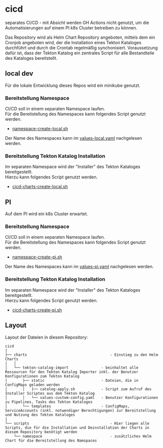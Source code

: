 # cicd
separates CI/CD - mit Absicht werden GH Actions nicht genutzt, um die Automatisierungen auf einem PI k8s Cluster betreiben zu können.

Das Repository wird als Helm Chart Repository angeboten, mittels dem ein Cronjob angeboten wird, der die Installation eines Tekton Kataloges durchführt und durch die Crontab regelmäßig synchonisiert. Voraussetzung dafür ist, dass der Tekton Katalog ein zentrales Script für alle Bestandteile des Kataloges bereitstellt.

## local dev
Für die lokale Entwicklung dieses Repos wird ein minikube genutzt.

### Bereitstellung Namespace
CI/CD soll in einem separaten Namespace laufen. \
Für die Bereitstellung des Namespaces kann folgendes Script genutzt werden.
- [namespace-create-local.sh](scripts/namespace-create-local.sh)

Der Name des Namespaces kann im [values-local.yaml](scripts/namespace/values-local.yaml) nachgelesen werden.

### Bereitstellung Tekton Katalog Installation
Im separaten Namespace wird der "Installer" des Tekton Kataloges bereitgestellt. \
Hierzu kann folgendes Script genutzt werden.
- [cicd-charts-create-local.sh](scripts/cicd-charts-create-local.sh)

## PI
Auf dem PI wird ein k8s Cluster erwartet.

### Bereitstellung Namespace
CI/CD soll in einem separaten Namespace laufen. \
Für die Bereitstellung des Namespaces kann folgendes Script genutzt werden.
- [namespace-create-pi.sh](scripts/namespace-create-pi.sh)

Der Name des Namespaces kann im [values-pi.yaml](scripts/namespace/values-pi.yaml) nachgelesen werden.

### Bereitstellung Tekton Katalog Installation
Im separaten Namespace wird der "Installer" des Tekton Kataloges bereitgestellt. \
Hierzu kann folgendes Script genutzt werden.
- [cicd-charts-create-pi.sh](scripts/cicd-charts-create-pi.sh)

## Layout

Layout der Dateien in diesem Repository:
```
cicd
|
├── charts                                      - Einstieg zu den Helm Charts
|   │
│   └── tekton-catalog-import               - beinhaltet alle Ressourcen für den Tekton Katalog Importer inkl. der Benutzer Konfigurationen zum Tekton Katalog
│       ├── static                          - Dateien, die in ConfigMaps geladen werden
│       │   ├── catalog-apply.sh            - Script zum Aufruf des Installer Scriptes aus dem Tekton Katalog
│       │   └── values-custom-config.yaml   - Benutzer Konfigurationen zu Pipelines, Tasks des Tekton Kataloges
│       └── templates                       - ConfigMaps, ServiceAccounts (inkl. notwendiger Berechtigungen) zur Bereitstellung und Nutzung des Tekton Kataloges
|
└── scripts                                     - Hier liegen alle Scripts, die für die Installation und Deinstallation der Charts in diesem Repository benötigt werden
    └── namespace                               - zusätzliches Helm Chart für die Bereitstellung des Namspaces

```
